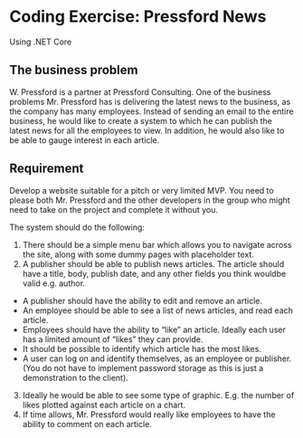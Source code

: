 # Coding Exercise: Pressford News

Using .NET Core

## The business problem
W. Pressford is a partner at Pressford Consulting. One of the business problems Mr. Pressford has is delivering the latest news to the business, as the company has many employees. Instead of sending an email to the entire business, he would like to create a system to which he can publish the latest news for all the employees to view. In addition, he would also like to be able to gauge interest in each article.

## Requirement
Develop a website suitable for a pitch or very limited MVP. You need to please both Mr. Pressford and the other developers in the group who might need to take on the project and complete it without you.

The system should do the following:

1) There should be a simple menu bar which allows you to navigate across the site, along with some dummy pages with placeholder text.
2) A publisher should be able to publish news articles. The article should have a title, body, publish date, and any other fields you think wouldbe valid e.g. author.
- A publisher should have the ability to edit and remove an article.
- An employee should be able to see a list of news articles, and read each article.
- Employees should have the ability to “like” an article. Ideally each user has a limited amount of “likes” they can provide.
- It should be possible to identify which article has the most likes.
- A user can log on and identify themselves, as an employee or publisher. (You do not have to implement password storage as this is just a demonstration to the client).

3) Ideally he would be able to see some type of graphic. E.g. the number of likes plotted against each article on a chart.
4) If time allows, Mr. Pressford would really like employees to have the ability to comment on each article.
